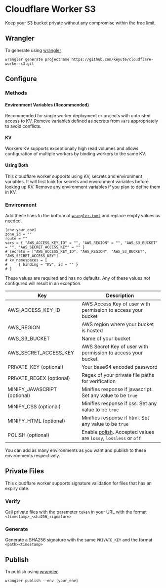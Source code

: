 # Cloudflare Worker S3
Keep your S3 bucket private without any compromise within the free [limit](https://developers.cloudflare.com/workers/platform/limits).

## Wrangler

To generate using [wrangler](https://github.com/cloudflare/wrangler)

```
wrangler generate projectname https://github.com/keyute/cloudflare-worker-s3.git
```

## Configure

### Methods

#### Environment Variables (Recommended)
Recommended for single worker deployment or projects with untrusted access to KV. Remove variables defined as secrets from ```vars``` appropriately to avoid conflicts.

#### KV
Workers KV supports exceptionally high read volumes and allows configuration of multiple workers by binding workers to the same KV.

#### Using Both
This cloudflare worker supports using KV, secrets and environment variables. It will first look for secrets and environment variables before looking up KV. Remove any environment variables if you plan to define them in KV.

### Environment
Add these lines to the bottom of [`wrangler.toml`](https://github.com/keyute/cloudflare-worker-s3/blob/master/wrangler.toml) and replace empty values as needed.

```
[env.your_env]
zone_id = ""
route = ""
vars = { "AWS_ACCESS_KEY_ID" = "", "AWS_REGION" = "", "AWS_S3_BUCKET" = "", "AWS_SECRET_ACCESS_KEY" = "" }
# secrets = ["AWS_ACCESS_KEY_ID", "AWS_REGION", "AWS_S3_BUCKET", "AWS_SECRET_ACCESS_KEY"]
# kv_namespaces = [
#     { binding = "KV", id = "" }
# ]
```

These values are required and has no defaults. Any of these values not configured will result in an exception.

| Key | Description |
| --- | --- |
| AWS_ACCESS_KEY_ID | AWS Access Key of user with permission to access your bucket |
| AWS_REGION | AWS region where your bucket is hosted |
| AWS_S3_BUCKET | Name of your bucket |
| AWS_SECRET_ACCESS_KEY | AWS Secret Key of user with permission to access your bucket |
| PRIVATE_KEY (optional) | Your base64 encoded password |
| PRIVATE_REGEX (optional) | Regex of your private file paths for verification |
| MINIFY_JAVASCRIPT (optional) | Minifies response if javascript. Set any value to be ```true``` |
| MINIFY_CSS (optional) | Minifies response if css. Set any value to be ```true``` |
| MINIFY_HTML (optional) | Minifies response if html. Set any value to be ```true``` |
| POLISH (optional) | Enable [polish](https://blog.cloudflare.com/introducing-polish-automatic-image-optimizati/). Accepted values are ```lossy```, ```lossless``` or ```off``` |

You can add as many environments as you want and publish to these environments respectively.

## Private Files
This cloudflare worker supports signature validation for files that has an expiry date. 

### Verify
Call private files with the parameter ```token``` in your URL with the format ```<timestamp>_<sha256_signature>```

### Generate
Generate a SHA256 signature with the same ```PRIVATE_KEY``` and the format ```<path><timestamp>```

## Publish

To publish using [wrangler](https://github.com/cloudflare/wrangler)

```
wrangler publish --env [your_env]
```
